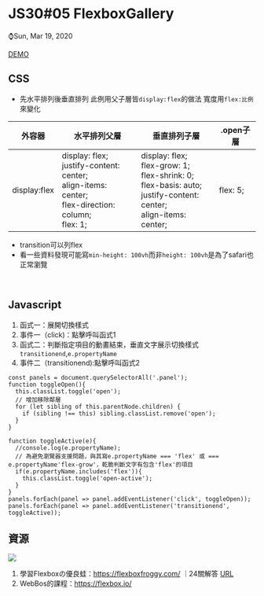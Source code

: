 # JS30#05 FlexboxGallery
⌚️Sun, Mar 19, 2020 

[DEMO](https://gbuzz45.github.io/gbuzz45-JS30-demo/05_FlexboxGallery/index.html)

## CSS
- 先水平排列後垂直排列
此例用父子層皆`display:flex`的做法
寬度用`flex:比例`來變化<br>

| 外容器 | 水平排列父層 | 垂直排列子層 | .open子層 |
|---|---|---|---|
| display:flex | display: flex;<br>justify-content: center;<br>align-items: center;<br>flex-direction: column;<br>flex: 1; | display: flex;<br>flex-grow: 1;<br>flex-shrink: 0;<br>flex-basis: auto;<br>justify-content: center;<br>align-items: center; | flex: 5; |

- transition可以列flex<br>
- 看一些資料發現可能寫`min-height: 100vh`而非`height: 100vh`是為了safari也正常瀏覽<br>
<br>

## Javascript
1. 函式一：展開切換樣式<br>
2. 事件一（click)：點擊呼叫函式1<br>
3. 函式二：判斷指定項目的動畫結束，垂直文字展示切換樣式`transitionend`,`e.propertyName` <br>
4. 事件二（transitionend):點擊呼叫函式2<br>

```javascript=
const panels = document.querySelectorAll('.panel');
function toggleOpen(){
  this.classList.toggle('open');
  // 增加移除鄰層
  for (let sibling of this.parentNode.children) {
    if (sibling !== this) sibling.classList.remove('open');
  }
}

function toggleActive(e){
  //console.log(e.propertyName);
  // 為避免瀏覽器支援問題，與其寫e.propertyName === 'flex' 或 === e.propertyName'flex-grow'，乾脆判斷文字有包含'flex'的項目
  if(e.propertyName.includes('flex')){
    this.classList.toggle('open-active');
  }
}
panels.forEach(panel => panel.addEventListener('click', toggleOpen));
panels.forEach(panel => panel.addEventListener('transitionend', toggleActive));
```

## 資源
![](https://i.imgur.com/Kf6jPc9.png)<br>
1. 學習Flexboxの優良蛙：https://flexboxfroggy.com/ ｜24關解答 [URL](https://gist.github.com/lukasrudnik/c72cafebd0db5bae4aa5563b24e73fd2)<br>
2. WebBos的課程：https://flexbox.io/<br>

